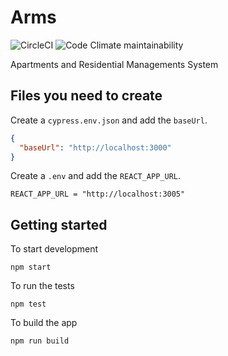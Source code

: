# Arms

![CircleCI](https://img.shields.io/circleci/build/github/armadillo-apps/arms2.svg)
![Code Climate maintainability](https://img.shields.io/codeclimate/maintainability/armadillo-apps/arms.svg)

Apartments and Residential Managements System

## Files you need to create

Create a `cypress.env.json` and add the `baseUrl`.

```json
{
  "baseUrl": "http://localhost:3000"
}
```

Create a `.env` and add the `REACT_APP_URL`.

```
REACT_APP_URL = "http://localhost:3005"
```

## Getting started

To start development

```
npm start
```

To run the tests

```
npm test
```

To build the app

```
npm run build
```
